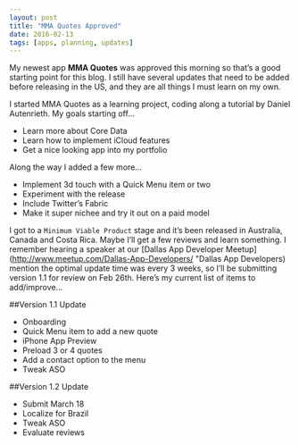 ```yaml
---
layout: post
title: "MMA Quotes Approved"
date: 2016-02-13
tags: [apps, planning, updates]
---
```


My newest app **MMA Quotes** was approved this morning so that’s a good starting point for this blog.  I still have several updates that need to be added before releasing in the US, and they are all things I must learn on my own.  

I started MMA Quotes as a learning project, coding along a tutorial by Daniel Autenrieth.  My goals starting off…

* Learn more about Core Data
* Learn how to implement iCloud features
* Get a nice looking app into my portfolio

Along the way I added a few more…

* Implement 3d touch with a Quick Menu item or two
* Experiment with the release
* Include Twitter’s Fabric
* Make it super nichee and try it out on a paid model

I got to a `Minimum Viable Product` stage and it’s been released in Australia, Canada and Costa Rica.  Maybe I’ll get a few reviews and learn something.  I remember hearing a speaker at our [Dallas App Developer Meetup](http://www.meetup.com/Dallas-App-Developers/ "Dallas App Developers) mention the optimal update time was every 3 weeks, so I’ll be submitting version 1.1 for review on Feb 26th.   Here’s my current list of items to add/improve…

##Version 1.1 Update

* Onboarding 
* Quick Menu item to add a new quote
* iPhone App Preview
* Preload 3 or 4 quotes
* Add a contact option to the menu
* Tweak ASO 

##Version 1.2 Update

* Submit March 18
* Localize for Brazil
* Tweak ASO
* Evaluate reviews
